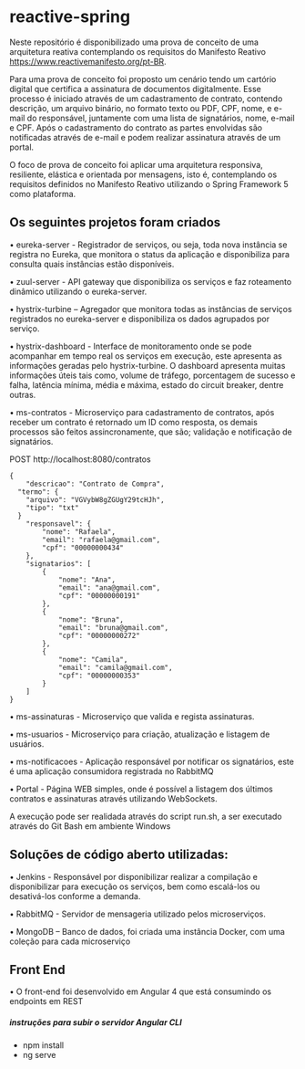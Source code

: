 # reactive-spring

Neste repositório é disponibilizado uma prova de conceito de uma arquitetura reativa contemplando os requisitos do Manifesto Reativo https://www.reactivemanifesto.org/pt-BR.

Para uma prova de conceito foi proposto um cenário tendo um cartório digital que certifica a assinatura de documentos digitalmente. Esse processo é iniciado através de um cadastramento de contrato, contendo descrição, um arquivo binário, no formato texto ou PDF, CPF, nome, e e-mail do responsável, juntamente com uma lista de signatários, nome, e-mail e CPF. Após o cadastramento do contrato as partes envolvidas são notificadas através de e-mail e podem realizar assinatura através de um portal.

O foco de prova de conceito foi aplicar uma arquitetura responsiva, resiliente, elástica e orientada por mensagens, isto é, contemplando os requisitos definidos no Manifesto Reativo utilizando o Spring Framework 5 como plataforma.

## Os seguintes projetos foram criados

•	eureka-server - Registrador de serviços, ou seja, toda nova instância se registra no Eureka, que monitora o status da aplicação e disponibiliza para consulta quais instâncias estão disponíveis.

•	zuul-server - API gateway que disponibiliza os serviços e faz roteamento dinâmico utilizando o eureka-server.

•	hystrix-turbine – Agregador que monitora todas as instâncias de serviços registrados no eureka-server e disponibiliza os dados agrupados por serviço.

•	hystrix-dashboard - Interface de monitoramento onde se pode acompanhar em tempo real os serviços em execução, este apresenta as informações geradas pelo hystrix-turbine. O dashboard apresenta muitas informações úteis tais como, volume de tráfego, porcentagem de sucesso e falha, latência mínima, média e máxima, estado do circuit breaker, dentre outras.

•	ms-contratos - Microserviço para cadastramento de contratos, após receber um contrato é retornado um ID como resposta, os demais processos são feitos assincronamente, que são; validação e notificação de signatários.

POST http://localhost:8080/contratos
```
{
	"descricao": "Contrato de Compra",
  "termo": {
    "arquivo": "VGVybW8gZGUgY29tcHJh",
    "tipo": "txt"
  }
	"responsavel": {
		"nome": "Rafaela",
		"email": "rafaela@gmail.com",
		"cpf": "00000000434"
	},
	"signatarios": [
		{
			"nome": "Ana",
			"email": "ana@gmail.com",
			"cpf": "00000000191"
		},
		{
			"nome": "Bruna",
			"email": "bruna@gmail.com",
			"cpf": "00000000272"
		},
		{
			"nome": "Camila",
			"email": "camila@gmail.com",
			"cpf": "00000000353"
		}
	]
}
```
•	ms-assinaturas - Microserviço que valida e regista assinaturas.

•	ms-usuarios - Microserviço para criação, atualização e listagem de usuários.

•	ms-notificacoes - Aplicação responsável por notificar os signatários, este é uma aplicação consumidora registrada no RabbitMQ

•	Portal - Página WEB simples, onde é possível a listagem dos últimos contratos e assinaturas através utilizando WebSockets.

A execução pode ser realidada através do script run.sh, a ser executado através do Git Bash em ambiente Windows

## Soluções de código aberto utilizadas:

•	Jenkins - Responsável por disponibilizar realizar a compilação e disponibilizar para execução os serviços, bem como escalá-los ou desativá-los conforme a demanda.

•	RabbitMQ - Servidor de mensageria utilizado pelos microserviços.

•	MongoDB – Banco de dados, foi criada uma instância Docker, com uma coleção para cada microserviço

## Front End

• O front-end foi desenvolvido em Angular 4 que está consumindo os endpoints em REST

##### instruções para subir o servidor Angular CLI
- npm install
- ng serve

